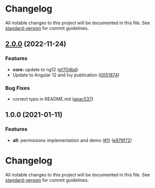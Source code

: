 # Changelog

All notable changes to this project will be documented in this file. See
[standard-version](https://github.com/conventional-changelog/standard-version) for commit guidelines.

## [2.0.0](https://github.com/ng-web-apis/permissions/compare/v1.0.0...v2.0.0) (2022-11-24)

### Features

- **core:** update to ng12
  ([ef704bd](https://github.com/ng-web-apis/permissions/commit/ef704bd147bf46f2594f01a3d24457dd0a6ed6ab))
- Update to Angular 12 and Ivy publication
  ([0051874](https://github.com/ng-web-apis/permissions/commit/00518745341aa78ad5e04f521942cd64471a0578))

### Bug Fixes

- correct typo in README.md
  ([aeac537](https://github.com/ng-web-apis/permissions/commit/aeac537e73445e8417d038ec4f25dfc2e1cfe31e))

## 1.0.0 (2021-01-11)

### Features

- **all:** permissions implementation and demo ([#1](https://github.com/ng-web-apis/permissions/issues/1))
  ([e979f72](https://github.com/ng-web-apis/permissions/commit/e979f728c05ec7e145bc8fd23b3a6f0ffda2ad4c))

# Changelog

All notable changes to this project will be documented in this file. See
[standard-version](https://github.com/conventional-changelog/standard-version) for commit guidelines.
